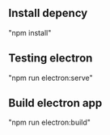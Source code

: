 ## Install depency
"npm install"

## Testing electron 
"npm run electron:serve"

## Build electron app
"npm run electron:build"